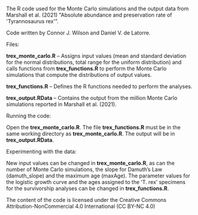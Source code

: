 The R code used for the Monte Carlo simulations and the output data from Marshall et al. (2021) "Absolute abundance and preservation rate of 'Tyrannosaurus rex'”.

Code written by Connor J. Wilson and Daniel V. de Latorre.


Files:

**trex_monte_carlo.R** – Assigns input values (mean and standard deviation for the normal distributions, total range for the uniform distribution) and calls functions from **trex_functions.R** to perform the Monte Carlo simulations that compute the distributions of output values.  

**trex_functions.R** – Defines the R functions needed to perform the analyses.

**trex_output.RData** – Contains the output from the million Monte Carlo simulations reported in Marshall et al. (2021).  


Running the code:

Open the **trex_monte_carlo.R**. The file **trex_functions.R** must be in the same working directory as **trex_monte_carlo.R**.  The output will be in **trex_output.RData**.


Experimenting with the data:

New input values can be changed in **trex_monte_carlo.R**, as can the number of Monte Carlo simulations, the slope for Damuth’s Law (damuth_slope) and the maximum age (maxAge).  The parameter values for the logistic growth curve and the ages assigned to the ‘T. rex’ specimens for the survivorship analyses can be changed in **trex_functions.R**.


The content of the code is licensed under the Creative Commons Attribution-NonCommercial 4.0 International (CC BY-NC 4.0)
